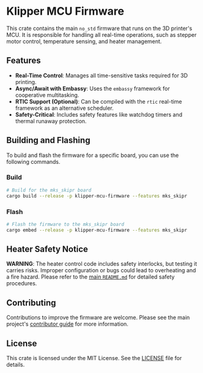 # Klipper MCU Firmware

This crate contains the main `no_std` firmware that runs on the 3D printer's MCU. It is responsible for handling all real-time operations, such as stepper motor control, temperature sensing, and heater management.

## Features

- **Real-Time Control**: Manages all time-sensitive tasks required for 3D printing.
- **Async/Await with Embassy**: Uses the `embassy` framework for cooperative multitasking.
- **RTIC Support (Optional)**: Can be compiled with the `rtic` real-time framework as an alternative scheduler.
- **Safety-Critical**: Includes safety features like watchdog timers and thermal runaway protection.

## Building and Flashing

To build and flash the firmware for a specific board, you can use the following commands.

### Build

```bash
# Build for the mks_skipr board
cargo build --release -p klipper-mcu-firmware --features mks_skipr
```

### Flash

```bash
# Flash the firmware to the mks_skipr board
cargo embed --release -p klipper-mcu-firmware --features mks_skipr
```

## Heater Safety Notice

**WARNING**: The heater control code includes safety interlocks, but testing it carries risks. Improper configuration or bugs could lead to overheating and a fire hazard. Please refer to the [main `README.md`](../../README.md) for detailed safety procedures.

## Contributing

Contributions to improve the firmware are welcome. Please see the main project's [contributor guide](../../docs/contributors.md) for more information.

## License

This crate is licensed under the MIT License. See the [LICENSE](../../LICENSE) file for details.